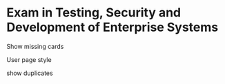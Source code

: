# Exam in Testing, Security and Development of Enterprise Systems

Show missing cards

User page style

show duplicates 